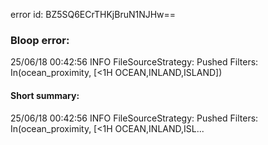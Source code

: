error id: BZ5SQ6ECrTHKjBruN1NJHw==
### Bloop error:

25/06/18 00:42:56 INFO FileSourceStrategy: Pushed Filters: In(ocean_proximity, [<1H OCEAN,INLAND,ISLAND])
#### Short summary: 

25/06/18 00:42:56 INFO FileSourceStrategy: Pushed Filters: In(ocean_proximity, [<1H OCEAN,INLAND,ISL...